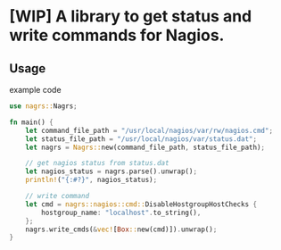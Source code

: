 # [WIP] A library to get status and write commands for Nagios.

## Usage

example code

```rust
use nagrs::Nagrs;

fn main() {
    let command_file_path = "/usr/local/nagios/var/rw/nagios.cmd";
    let status_file_path = "/usr/local/nagios/var/status.dat";
    let nagrs = Nagrs::new(command_file_path, status_file_path);

    // get nagios status from status.dat
    let nagios_status = nagrs.parse().unwrap();
    println!("{:#?}", nagios_status);

    // write command
    let cmd = nagrs::nagios::cmd::DisableHostgroupHostChecks {
        hostgroup_name: "localhost".to_string(),
    };
    nagrs.write_cmds(&vec![Box::new(cmd)]).unwrap();
}
```
